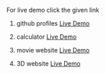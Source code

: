 For live demo click the given link

1. github profiles  [Live Demo](https://shorturl.at/wC6ZA)

2. calculator  [Live Demo](https://mayurbhong.github.io/mini_projects/2%20%20calculator/)

3. movie website  [Live Demo](https://mayurbhong.github.io/mini_projects/3%20%20movie%20website/)

4. 3D website  [Live Demo](https://mayurbhong.github.io/mini_projects/4%20%203D%20website/)
